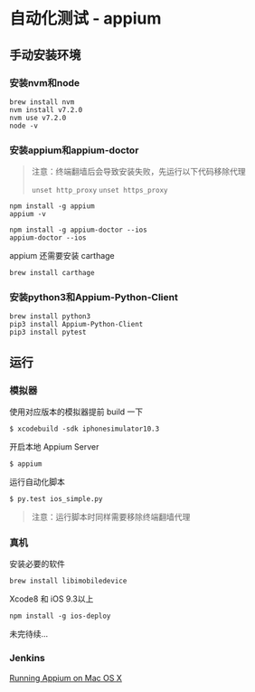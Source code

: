 # 自动化测试 - appium

## 手动安装环境

### 安装nvm和node

	brew install nvm
	nvm install v7.2.0
	nvm use v7.2.0
	node -v
	
### 安装appium和appium-doctor

> 注意：终端翻墙后会导致安装失败，先运行以下代码移除代理
> 
> 	`unset http_proxy`
> 	`unset https_proxy`

	npm install -g appium
	appium -v
	
	npm install -g appium-doctor --ios
	appium-doctor --ios
	
appium 还需要安装 carthage

	brew install carthage
	
### 安装python3和Appium-Python-Client

	brew install python3
	pip3 install Appium-Python-Client
	pip3 install pytest
	
## 运行

### 模拟器

使用对应版本的模拟器提前 build 一下

	$ xcodebuild -sdk iphonesimulator10.3
	
开启本地 Appium Server

	$ appium
	
运行自动化脚本

	$ py.test ios_simple.py
	
> 注意：运行脚本时同样需要移除终端翻墙代理

### 真机

安装必要的软件

	brew install libimobiledevice
	
Xcode8 和 iOS 9.3以上

	npm install -g ios-deploy
	
未完待续...

### Jenkins

[Running Appium on Mac OS X](https://github.com/appium/appium/blob/master/docs/en/appium-setup/running-on-osx.md#authorizing-ios-on-the-computer)